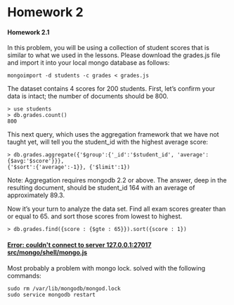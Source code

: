 Homework 2
=====

#### Homework 2.1

In this problem, you will be using a collection of student scores that is similar to what we used in the lessons. Please download the grades.js file and import it into your local mongo database as follows:
```
mongoimport -d students -c grades < grades.js
```

The dataset contains 4 scores for 200 students.
First, let’s confirm your data is intact; the number of documents should be 800.

```
> use students
> db.grades.count()
800
```

This next query, which uses the aggregation framework that we have not taught yet, will tell you the student_id with the highest average score:
```
> db.grades.aggregate({'$group':{'_id':'$student_id', 'average':{$avg:'$score'}}},
{'$sort':{'average':-1}}, {'$limit':1})
```

Note: Aggregation requires mongodb 2.2 or above.
The answer, deep in the resulting document, should be student_id 164 with an average of approximately 89.3.

Now it’s your turn to analyze the data set. Find all exam scores greater than or equal to 65. and sort those scores from lowest to highest.

```
> db.grades.find({score : {$gte : 65}}).sort({score : 1})
```
#### <a href="http://stackoverflow.com/questions/19527564/mongo-couldnt-connect-to-server-127-0-0-127017-at-src-mongo-shell-mongo-js14">Error: couldn't connect to server 127.0.0.1:27017 src/mongo/shell/mongo.js</a>

Most probably a problem with mongo lock. solved with the following commands:
```
sudo rm /var/lib/mongodb/mongod.lock
sudo service mongodb restart
```
